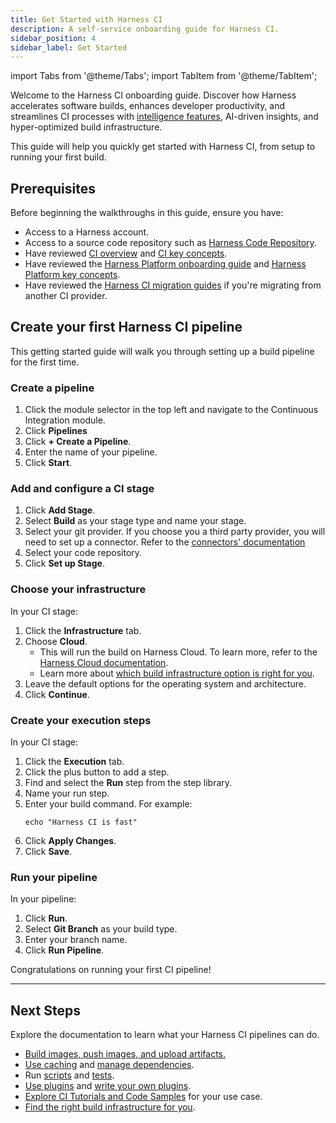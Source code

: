 ```yaml
---
title: Get Started with Harness CI
description: A self-service onboarding guide for Harness CI.
sidebar_position: 4
sidebar_label: Get Started
---
```


import Tabs from '@theme/Tabs';
import TabItem from '@theme/TabItem';

Welcome to the Harness CI onboarding guide. Discover how Harness accelerates software builds, enhances developer productivity, and streamlines CI processes with [intelligence features](/docs/continuous-integration/use-ci/harness-ci-intelligence), AI-driven insights, and hyper-optimized build infrastructure.

This guide will help you quickly get started with Harness CI, from setup to running your first build.

## Prerequisites

Before beginning the walkthroughs in this guide, ensure you have:

- Access to a Harness account.
- Access to a source code repository such as [Harness Code Repository](/docs/code-repository/get-started/overview).
- Have reviewed [CI overview](/docs/continuous-integration/get-started/overview) and [CI key concepts](/docs/continuous-integration/get-started/key-concepts).
- Have reviewed the [Harness Platform onboarding guide](/docs/platform/get-started/onboarding-guide) and [Harness Platform key concepts](/docs/platform/get-started/key-concepts).
- Have reviewed the [Harness CI migration guides](/docs/category/migrate-to-harness-ci) if you're migrating from another CI provider.

## Create your first Harness CI pipeline

This getting started guide will walk you through setting up a build pipeline for the first time.

<Tabs>
<TabItem value="Interactive Guide">
<DocVideo src="https://app.tango.us/app/embed/Creating-a-Build-Pipeline-in-Harness-for-Go-Applications-e56c08cc4d5c40b0a6f7f8cf27a06a89" title="Create your first CI Pipeline" />
</TabItem>
<TabItem value="Step-by-step">

### Create a pipeline

1. Click the module selector in the top left and navigate to the Continuous Integration module. 
2. Click **Pipelines**
3. Click **+ Create a Pipeline**.
4. Enter the name of your pipeline.
5. Click **Start**.

### Add and configure a CI stage

1. Click **Add Stage**. 
2. Select **Build** as your stage type and name your stage.
3. Select your git provider. If you choose you a third party provider, you will need to set up a connector. Refer to the [connectors' documentation](/docs/category/code-repo-connectors/)
4. Select your code repository.
5. Click **Set up Stage**.

### Choose your infrastructure

In your CI stage:

1. Click the **Infrastructure** tab.
2. Choose **Cloud**. 
   - This will run the build on Harness Cloud. To learn more, refer to the [Harness Cloud documentation](/docs/continuous-integration/use-ci/set-up-build-infrastructure/use-harness-cloud-build-infrastructure).
   - Learn more about [which build infrastructure option is right for you](/docs/continuous-integration/use-ci/set-up-build-infrastructure/which-build-infrastructure-is-right-for-me).
3. Leave the default options for the operating system and architecture. 
4. Click **Continue**.

### Create your execution steps

In your CI stage:

1. Click the **Execution** tab.
2. Click the plus button to add a step. 
3. Find and select the **Run** step from the step library.
4. Name your run step. 
5. Enter your build command. For example:
    ```
    echo "Harness CI is fast"
    ```
6. Click **Apply Changes**.
7. Click **Save**. 

### Run your pipeline

In your pipeline:

1. Click **Run**. 
2. Select **Git Branch** as your build type.
3. Enter your branch name.
4. Click **Run Pipeline**.

Congratulations on running your first CI pipeline!

</TabItem>
</Tabs>

---

## Next Steps

Explore the documentation to learn what your Harness CI pipelines can do.

* [Build images, push images, and upload artifacts.](../use-ci/build-and-upload-artifacts/build-and-upload-an-artifact)
* [Use caching](/docs/category/share-and-cache-ci-data) and [manage dependencies](/docs/category/manage-dependencies).
* Run [scripts](../use-ci/run-step-settings.md) and [tests](/docs/category/run-tests).
* [Use plugins](../use-ci/use-drone-plugins/explore-ci-plugins.md) and [write your own plugins](../use-ci/use-drone-plugins/custom_plugins.md).
* [Explore CI Tutorials and Code Samples](/docs/category/tutorials-and-code-samples) for your use case.
* [Find the right build infrastructure for you](/docs/continuous-integration/use-ci/set-up-build-infrastructure/which-build-infrastructure-is-right-for-me).